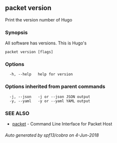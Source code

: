 ## packet version

Print the version number of Hugo

### Synopsis

All software has versions. This is Hugo's

```
packet version [flags]
```

### Options

```
  -h, --help   help for version
```

### Options inherited from parent commands

```
  -j, --json   -j or --json JSON output
  -y, --yaml   -y or --yaml YAML output
```

### SEE ALSO

* [packet](packet.md)	 - Command Line Interface for Packet Host

###### Auto generated by spf13/cobra on 4-Jun-2018
